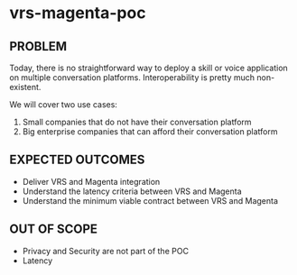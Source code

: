 # vrs-magenta-poc

## __PROBLEM__

Today, there is no straightforward way to deploy a skill or voice application on multiple conversation platforms. Interoperability is pretty much non-existent.

We will cover two use cases:
1. Small companies that do not have their conversation platform
2. Big enterprise companies that can afford their conversation platform

## __EXPECTED OUTCOMES__
- Deliver VRS and Magenta integration
- Understand the latency criteria between VRS and Magenta
- Understand the minimum viable contract between VRS and Magenta

## __OUT OF SCOPE__
- Privacy and Security are not part of the POC
- Latency
